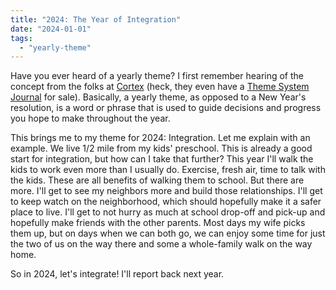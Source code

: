 ```yaml
---
title: "2024: The Year of Integration"
date: "2024-01-01"
tags: 
  - "yearly-theme"
---
```


Have you ever heard of a yearly theme? I first remember hearing of the concept from the folks at [Cortex](https://www.relay.fm/cortex) (heck, they even have a [Theme System Journal](https://www.themesystem.com/) for sale). Basically, a yearly theme, as opposed to a New Year's resolution, is a word or phrase that is used to guide decisions and progress you hope to make throughout the year.

This brings me to my theme for 2024: Integration. Let me explain with an example. We live 1/2 mile from my kids' preschool. This is already a good start for integration, but how can I take that further? This year I'll walk the kids to work even more than I usually do. Exercise, fresh air, time to talk with the kids. These are all benefits of walking them to school. But there are more. I'll get to see my neighbors more and build those relationships. I'll get to keep watch on the neighborhood, which should hopefully make it a safer place to live. I'll get to not hurry as much at school drop-off and pick-up and hopefully make friends with the other parents. Most days my wife picks them up, but on days when we can both go, we can enjoy some time for just the two of us on the way there and some a whole-family walk on the way home.

So in 2024, let's integrate! I'll report back next year.
